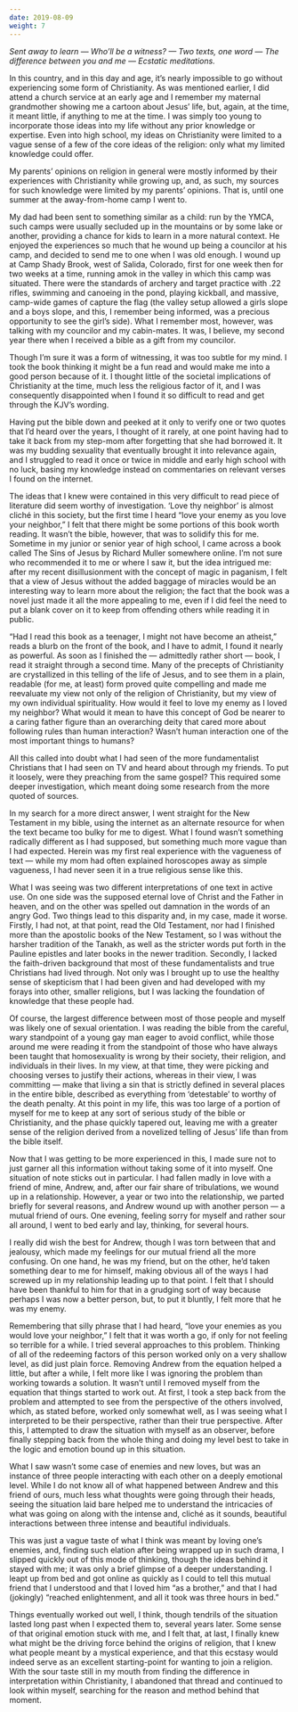 ```yaml
---
date: 2019-08-09
weight: 7
---
```


*Sent away to learn — Who’ll be a witness? — Two texts, one word — The difference between you and me — Ecstatic meditations.*

In this country, and in this day and age, it’s nearly impossible to go without experiencing some form of Christianity. As was mentioned earlier, I did attend a church service at an early age and I remember my maternal grandmother showing me a cartoon about Jesus’ life, but, again, at the time, it meant little, if anything to me at the time. I was simply too young to incorporate those ideas into my life without any prior knowledge or expertise. Even into high school, my ideas on Christianity were limited to a vague sense of a few of the core ideas of the religion: only what my limited knowledge could offer.

My parents’ opinions on religion in general were mostly informed by their experiences with Christianity while growing up, and, as such, my sources for such knowledge were limited by my parents’ opinions. That is, until one summer at the away-from-home camp I went to.

My dad had been sent to something similar as a child: run by the YMCA, such camps were usually secluded up in the mountains or by some lake or another, providing a chance for kids to learn in a more natural context. He enjoyed the experiences so much that he wound up being a councilor at his camp, and decided to send me to one when I was old enough. I wound up at Camp Shady Brook, west of Salida, Colorado, first for one week then for two weeks at a time, running amok in the valley in which this camp was situated. There were the standards of archery and target practice with .22 rifles, swimming and canoeing in the pond, playing kickball, and massive, camp-wide games of capture the flag (the valley setup allowed a girls slope and a boys slope, and this, I remember being informed, was a precious opportunity to see the girl’s side). What I remember most, however, was talking with my councilor and my cabin-mates. It was, I believe, my second year there when I received a bible as a gift from my councilor.

Though I’m sure it was a form of witnessing, it was too subtle for my mind. I took the book thinking it might be a fun read and would make me into a good person because of it. I thought little of the societal implications of Christianity at the time, much less the religious factor of it, and I was consequently disappointed when I found it so difficult to read and get through the KJV’s wording.

Having put the bible down and peeked at it only to verify one or two quotes that I’d heard over the years, I thought of it rarely, at one point having had to take it back from my step-mom after forgetting that she had borrowed it. It was my budding sexuality that eventually brought it into relevance again, and I struggled to read it once or twice in middle and early high school with no luck, basing my knowledge instead on commentaries on relevant verses I found on the internet.

The ideas that I knew were contained in this very difficult to read piece of literature did seem worthy of investigation. ‘Love thy neighbor’ is almost cliché in this society, but the first time I heard “love your enemy as you love your neighbor,” I felt that there might be some portions of this book worth reading. It wasn’t the bible, however, that was to solidify this for me. Sometime in my junior or senior year of high school, I came across a book called The Sins of Jesus by Richard Muller somewhere online. I’m not sure who recommended it to me or where I saw it, but the idea intrigued me: after my recent disillusionment with the concept of magic in paganism, I felt that a view of Jesus without the added baggage of miracles would be an interesting way to learn more about the religion; the fact that the book was a novel just made it all the more appealing to me, even if I did feel the need to put a blank cover on it to keep from offending others while reading it in public.

“Had I read this book as a teenager, I might not have become an atheist,” reads a blurb on the front of the book, and I have to admit, I found it nearly as powerful. As soon as I finished the — admittedly rather short — book, I read it straight through a second time. Many of the precepts of Christianity are crystallized in this telling of the life of Jesus, and to see them in a plain, readable (for me, at least) form proved quite compelling and made me reevaluate my view not only of the religion of Christianity, but my view of my own individual spirituality. How would it feel to love my enemy as I loved my neighbor? What would it mean to have this concept of God be nearer to a caring father figure than an overarching deity that cared more about following rules than human interaction? Wasn’t human interaction one of the most important things to humans?

All this called into doubt what I had seen of the more fundamentalist Christians that I had seen on TV and heard about through my friends. To put it loosely, were they preaching from the same gospel? This required some deeper investigation, which meant doing some research from the more quoted of sources.

In my search for a more direct answer, I went straight for the New Testament in my bible, using the internet as an alternate resource for when the text became too bulky for me to digest. What I found wasn’t something radically different as I had supposed, but something much more vague than I had expected. Herein was my first real experience with the vagueness of text — while my mom had often explained horoscopes away as simple vagueness, I had never seen it in a true religious sense like this.

What I was seeing was two different interpretations of one text in active use. On one side was the supposed eternal love of Christ and the Father in heaven, and on the other was spelled out damnation in the words of an angry God. Two things lead to this disparity and, in my case, made it worse. Firstly, I had not, at that point, read the Old Testament, nor had I finished more than the apostolic books of the New Testament, so I was without the harsher tradition of the Tanakh, as well as the stricter words put forth in the Pauline epistles and later books in the newer tradition. Secondly, I lacked the faith-driven background that most of these fundamentalists and true Christians had lived through. Not only was I brought up to use the healthy sense of skepticism that I had been given and had developed with my forays into other, smaller religions, but I was lacking the foundation of knowledge that these people had.

Of course, the largest difference between most of those people and myself was likely one of sexual orientation. I was reading the bible from the careful, wary standpoint of a young gay man eager to avoid conflict, while those around me were reading it from the standpoint of those who have always been taught that homosexuality is wrong by their society, their religion, and individuals in their lives. In my view, at that time, they were picking and choosing verses to justify their actions, whereas in their view, I was committing — make that living a sin that is strictly defined in several places in the entire bible, described as everything from ‘detestable’ to worthy of the death penalty. At this point in my life, this was too large of a portion of myself for me to keep at any sort of serious study of the bible or Christianity, and the phase quickly tapered out, leaving me with a greater sense of the religion derived from a novelized telling of Jesus’ life than from the bible itself.

Now that I was getting to be more experienced in this, I made sure not to just garner all this information without taking some of it into myself. One situation of note sticks out in particular. I had fallen madly in love with a friend of mine, Andrew, and, after our fair share of tribulations, we wound up in a relationship. However, a year or two into the relationship, we parted briefly for several reasons, and Andrew wound up with another person — a mutual friend of ours. One evening, feeling sorry for myself and rather sour all around, I went to bed early and lay, thinking, for several hours.

I really did wish the best for Andrew, though I was torn between that and jealousy, which made my feelings for our mutual friend all the more confusing. On one hand, he was my friend, but on the other, he’d taken something dear to me for himself, making obvious all of the ways I had screwed up in my relationship leading up to that point. I felt that I should have been thankful to him for that in a grudging sort of way because perhaps I was now a better person, but, to put it bluntly, I felt more that he was my enemy.

Remembering that silly phrase that I had heard, “love your enemies as you would love your neighbor,” I felt that it was worth a go, if only for not feeling so terrible for a while. I tried several approaches to this problem. Thinking of all of the redeeming factors of this person worked only on a very shallow level, as did just plain force. Removing Andrew from the equation helped a little, but after a while, I felt more like I was ignoring the problem than working towards a solution. It wasn’t until I removed myself from the equation that things started to work out. At first, I took a step back from the problem and attempted to see from the perspective of the others involved, which, as stated before, worked only somewhat well, as I was seeing what I interpreted to be their perspective, rather than their true perspective. After this, I attempted to draw the situation with myself as an observer, before finally stepping back from the whole thing and doing my level best to take in the logic and emotion bound up in this situation.

What I saw wasn’t some case of enemies and new loves, but was an instance of three people interacting with each other on a deeply emotional level. While I do not know all of what happened between Andrew and this friend of ours, much less what thoughts were going through their heads, seeing the situation laid bare helped me to understand the intricacies of what was going on along with the intense and, cliché as it sounds, beautiful interactions between three intense and beautiful individuals.

This was just a vague taste of what I think was meant by loving one’s enemies, and, finding such elation after being wrapped up in such drama, I slipped quickly out of this mode of thinking, though the ideas behind it stayed with me; it was only a brief glimpse of a deeper understanding. I leapt up from bed and got online as quickly as I could to tell this mutual friend that I understood and that I loved him “as a brother,” and that I had (jokingly) “reached enlightenment, and all it took was three hours in bed.”

Things eventually worked out well, I think, though tendrils of the situation lasted long past when I expected them to, several years later. Some sense of that original emotion stuck with me, and I felt that, at last, I finally knew what might be the driving force behind the origins of religion, that I knew what people meant by a mystical experience, and that this ecstasy would indeed serve as an excellent starting-point for wanting to join a religion. With the sour taste still in my mouth from finding the difference in interpretation within Christianity, I abandoned that thread and continued to look within myself, searching for the reason and method behind that moment.
